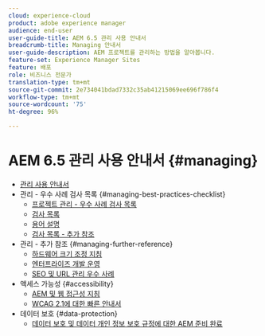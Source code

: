 ```yaml
---
cloud: experience-cloud
product: adobe experience manager
audience: end-user
user-guide-title: AEM 6.5 관리 사용 안내서
breadcrumb-title: Managing 안내서
user-guide-description: AEM 프로젝트를 관리하는 방법을 알아봅니다.
feature-set: Experience Manager Sites
feature: 배포
role: 비즈니스 전문가
translation-type: tm+mt
source-git-commit: 2e734041bdad7332c35ab41215069ee696f786f4
workflow-type: tm+mt
source-wordcount: '75'
ht-degree: 96%

---
```



# AEM 6.5 관리 사용 안내서 {#managing}

+ [관리 사용 안내서](home.md)
+ 관리 - 우수 사례 검사 목록 {#managing-best-practices-checklist}
   + [프로젝트 관리 - 우수 사례 검사 목록](best-practices.md)
   + [검사 목록](best-practices-checklist.md)
   + [용어 설명](best-practices-glossary.md)
   + [검사 목록 - 추가 참조](best-practices-further-reference.md)
+ 관리 - 추가 참조 {#managing-further-reference}
   + [하드웨어 크기 조정 지침](hardware-sizing-guidelines.md)
   + [엔터프라이즈 개발 운영](enterprise-devops.md)
   + [SEO 및 URL 관리 우수 사례](seo-and-url-management.md)
+ 액세스 가능성 {#accessibility}
   + [AEM 및 웹 접근성 지침](web-accessibility.md)
   + [WCAG 2.1에 대한 빠른 안내서](qg-wcag.md)
+ 데이터 보호 {#data-protection}
   + [데이터 보호 및 데이터 개인 정보 보호 규정에 대한 AEM 준비 완료](data-protection-and-privacy.md)
